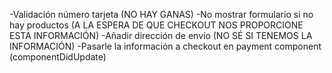 -Validación número tarjeta (NO HAY GANAS)
-No mostrar formulario si no hay productos (A LA ESPERA DE QUE CHECKOUT NOS PROPORCIONE ESTA INFORMACIÓN)
-Añadir dirección de envío (NO SÉ SI TENEMOS LA INFORMACIÓN)
-Pasarle la información a checkout en payment component (componentDidUpdate)